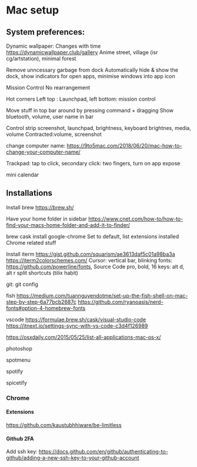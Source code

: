 # Mac setup

## System preferences:
Dynamic wallpaper: Changes with time
https://dynamicwallpaper.club/gallery
Anime street, village (isr cg/artstation), minimal forest

Remove unncessary garbage from dock
Automatically hide & show the dock, show indicators for open apps, minimise windows into app icon

Mission Control
No rearrangement

Hot corners
Left top : Launchpad, left bottom: mission control

Move stuff in top bar around by pressing command + dragging
Show bluetooth, volume, user name in bar

Control strip
screenshot, launchpad, brightness, keyboard brightnes, media, volume
Contracted:volume, screenshot

change computer name: https://9to5mac.com/2018/06/20/mac-how-to-change-your-computer-name/

Trackpad: tap to click, secondary click: two fingers, turn on app expose

mini calendar


## Installations
Install brew
https://brew.sh/

Have your home folder in sidebar
https://www.cnet.com/how-to/how-to-find-your-macs-home-folder-and-add-it-to-finder/


brew cask install google-chrome
Set to default, list extensions installed
Chrome related stuff

Install iterm
https://gist.github.com/squarism/ae3613daf5c01a98ba3a
https://iterm2colorschemes.com/
Cursor: vertical bar, blinking
fonts: https://github.com/powerline/fonts, Source Code pro, bold, 16
keys: alt d, alt r split shortcuts (tilix habit)


git:
git config

fish
https://medium.com/tuannguyendotme/set-up-the-fish-shell-on-mac-step-by-step-6a77bcb2687c
https://github.com/ryanoasis/nerd-fonts#option-4-homebrew-fonts

vscode
https://formulae.brew.sh/cask/visual-studio-code
https://itnext.io/settings-sync-with-vs-code-c3d4f126989

https://osxdaily.com/2015/05/25/list-all-applications-mac-os-x/

photoshop

spotmenu

spotify

spicetify


### Chrome

#### Extensions
https://github.com/kaustubhhiware/be-limitless

#### Github 2FA
Add ssh key: https://docs.github.com/en/github/authenticating-to-github/adding-a-new-ssh-key-to-your-github-account

